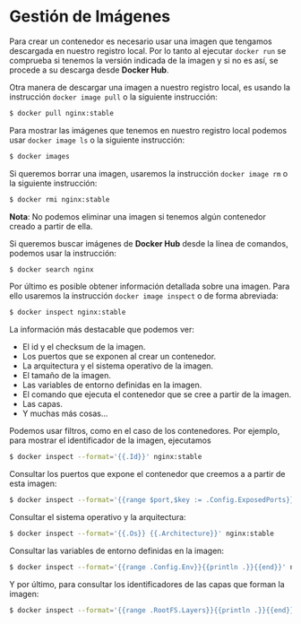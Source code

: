 # Gestión de Imágenes

Para crear un contenedor es necesario usar una imagen que tengamos descargada en nuestro registro local. Por lo tanto al ejecutar `docker run` se comprueba si tenemos la versión indicada de la imagen y si no es así, se procede a su descarga desde **Docker Hub**.

Otra manera de descargar una imagen a nuestro registro local, es usando la instrucción `docker image pull` o la siguiente instrucción:

```bash
$ docker pull nginx:stable
```

Para mostrar las imágenes que tenemos en nuestro registro local podemos usar `docker image ls` o la siguiente instrucción:

```bash
$ docker images
```

Si queremos borrar una imagen, usaremos la instrucción `docker image rm` o la siguiente instrucción:

```bash
$ docker rmi nginx:stable
```

**Nota**: No podemos eliminar una imagen si tenemos algún contenedor creado a partir de ella.

Si queremos buscar imágenes de **Docker Hub** desde la línea de comandos, podemos usar la instrucción:

```bash
$ docker search nginx
```

Por último es posible obtener información detallada sobre una imagen. Para ello usaremos la instrucción `docker image inspect` o de forma abreviada:

```bash
$ docker inspect nginx:stable
```

La información más destacable que podemos ver:

* El id y el checksum de la imagen.
* Los puertos que se exponen al crear un contenedor.
* La arquitectura y el sistema operativo de la imagen.
* El tamaño de la imagen.
* Las variables de entorno definidas en la imagen.
* El comando que ejecuta el contenedor que se cree a partir de la imagen.
* Las capas.
* Y muchas más cosas...

Podemos usar filtros, como en el caso de los contenedores. Por ejemplo, para mostrar el identificador de la imagen, ejecutamos

```bash
$ docker inspect --format='{{.Id}}' nginx:stable
```

Consultar los puertos que expone el contenedor que creemos a a partir de esta imagen:

```bash
$ docker inspect --format='{{range $port,$key := .Config.ExposedPorts}}{{$port}}{{end}}' nginx:stable
```

Consultar el sistema operativo y la arquitectura:

```bash
$ docker inspect --format='{{.Os}} {{.Architecture}}' nginx:stable
```

Consultar las variables de entorno definidas en la imagen:

```bash
$ docker inspect --format='{{range .Config.Env}}{{println .}}{{end}}' nginx:stable
```

Y por último, para consultar los identificadores de las capas que forman la imagen:

```bash
$ docker inspect --format='{{range .RootFS.Layers}}{{println .}}{{end}}' nginx:stable
```